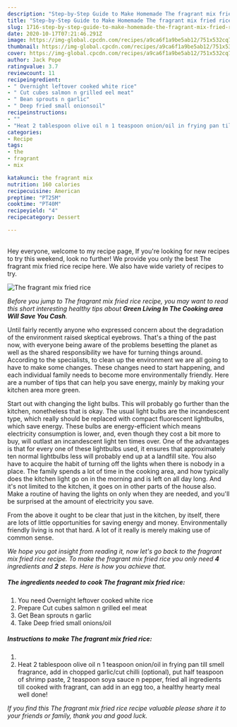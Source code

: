 ```yaml
---
description: "Step-by-Step Guide to Make Homemade The fragrant mix fried rice"
title: "Step-by-Step Guide to Make Homemade The fragrant mix fried rice"
slug: 1716-step-by-step-guide-to-make-homemade-the-fragrant-mix-fried-rice
date: 2020-10-17T07:21:46.291Z
image: https://img-global.cpcdn.com/recipes/a9ca6f1a9be5ab12/751x532cq70/the-fragrant-mix-fried-rice-recipe-main-photo.jpg
thumbnail: https://img-global.cpcdn.com/recipes/a9ca6f1a9be5ab12/751x532cq70/the-fragrant-mix-fried-rice-recipe-main-photo.jpg
cover: https://img-global.cpcdn.com/recipes/a9ca6f1a9be5ab12/751x532cq70/the-fragrant-mix-fried-rice-recipe-main-photo.jpg
author: Jack Pope
ratingvalue: 3.7
reviewcount: 11
recipeingredient:
- " Overnight leftover cooked white rice"
- " Cut cubes salmon n grilled eel meat"
- " Bean sprouts n garlic"
- " Deep fried small onionsoil"
recipeinstructions:
- ""
- "Heat 2 tablespoon olive oil n 1 teaspoon onion/oil in frying pan till smell fragrance, add in chopped garlic/cut chilli (optional), put half teaspoon of shrimp paste, 2 teaspoon soya sauce n pepper, fried all ingredients till cooked with fragrant, can add in an egg too, a healthy hearty meal well done!"
categories:
- Recipe
tags:
- the
- fragrant
- mix

katakunci: the fragrant mix 
nutrition: 160 calories
recipecuisine: American
preptime: "PT25M"
cooktime: "PT40M"
recipeyield: "4"
recipecategory: Dessert

---
```

<br>
Hey everyone, welcome to my recipe page, If you're looking for new recipes to try this weekend, look no further! We provide you only the best The fragrant mix fried rice recipe here. We also have wide variety of recipes to try.
<br>


![The fragrant mix fried rice](https://img-global.cpcdn.com/recipes/a9ca6f1a9be5ab12/751x532cq70/the-fragrant-mix-fried-rice-recipe-main-photo.jpg)

<i>Before you jump to The fragrant mix fried rice recipe, you may want to read this short interesting healthy tips about 
<strong>Green Living In The Cooking area Will Save You Cash</strong>.</i>
</br>

Until fairly recently anyone who expressed concern about the degradation of the environment raised skeptical eyebrows. That's a thing of the past now, with everyone being aware of the problems besetting the planet as well as the shared responsibility we have for turning things around. According to the specialists, to clean up the environment we are all going to have to make some changes. These changes need to start happening, and each individual family needs to become more environmentally friendly. Here are a number of tips that can help you save energy, mainly by making your kitchen area more green.

Start out with changing the light bulbs. This will probably go further than the kitchen, nonetheless that is okay. The usual light bulbs are the incandescent type, which really should be replaced with compact fluorescent lightbulbs, which save energy. These bulbs are energy-efficient which means electricity consumption is lower, and, even though they cost a bit more to buy, will outlast an incandescent light ten times over. One of the advantages is that for every one of these lightbulbs used, it ensures that approximately ten normal lightbulbs less will probably end up at a landfill site. You also have to acquire the habit of turning off the lights when there is nobody in a place. The family spends a lot of time in the cooking area, and how typically does the kitchen light go on in the morning and is left on all day long. And it's not limited to the kitchen, it goes on in other parts of the house also. Make a routine of having the lights on only when they are needed, and you'll be surprised at the amount of electricity you save.

From the above it ought to be clear that just in the kitchen, by itself, there are lots of little opportunities for saving energy and money. Environmentally friendly living is not that hard. A lot of it really is merely making use of common sense.


<i>We hope you got insight from reading it, now let's go back to the fragrant mix fried rice recipe. To make the fragrant mix fried rice you only need <strong>4</strong> ingredients and <strong>2</strong> steps. Here is how you achieve that.
</i>

##### The ingredients needed to cook The fragrant mix fried rice:

1. You need  Overnight leftover cooked white rice
1. Prepare  Cut cubes salmon n grilled eel meat
1. Get  Bean sprouts n garlic
1. Take  Deep fried small onions/oil


##### Instructions to make The fragrant mix fried rice:

1. 
1. Heat 2 tablespoon olive oil n 1 teaspoon onion/oil in frying pan till smell fragrance, add in chopped garlic/cut chilli (optional), put half teaspoon of shrimp paste, 2 teaspoon soya sauce n pepper, fried all ingredients till cooked with fragrant, can add in an egg too, a healthy hearty meal well done!


<i>If you find this The fragrant mix fried rice recipe valuable please share it to your friends or family, thank you and good luck.</i>
